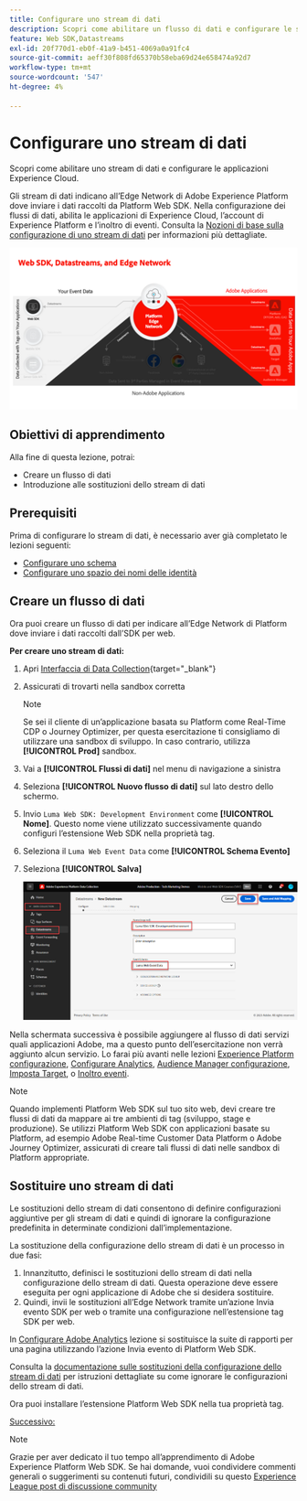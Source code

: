 ```yaml
---
title: Configurare uno stream di dati
description: Scopri come abilitare un flusso di dati e configurare le soluzioni Experience Cloud. Questa lezione fa parte dell’esercitazione Implementare Adobe Experience Cloud con Web SDK.
feature: Web SDK,Datastreams
exl-id: 20f770d1-eb0f-41a9-b451-4069a0a91fc4
source-git-commit: aeff30f808fd65370b58eba69d24e658474a92d7
workflow-type: tm+mt
source-wordcount: '547'
ht-degree: 4%

---
```


# Configurare uno stream di dati

Scopri come abilitare uno stream di dati e configurare le applicazioni Experience Cloud.

Gli stream di dati indicano all’Edge Network di Adobe Experience Platform dove inviare i dati raccolti da Platform Web SDK. Nella configurazione dei flussi di dati, abilita le applicazioni di Experience Cloud, l’account di Experience Platform e l’inoltro di eventi. Consulta la [Nozioni di base sulla configurazione di uno stream di dati](https://experienceleague.adobe.com/en/docs/experience-platform/edge/fundamentals/datastreams) per informazioni più dettagliate.


![SDK per web, flussi di dati e diagramma di Edge Network](assets/dc-websdk-datastreams.png)

## Obiettivi di apprendimento

Alla fine di questa lezione, potrai:

* Creare un flusso di dati
* Introduzione alle sostituzioni dello stream di dati

## Prerequisiti

Prima di configurare lo stream di dati, è necessario aver già completato le lezioni seguenti:

* [Configurare uno schema](configure-schemas.md)
* [Configurare uno spazio dei nomi delle identità](configure-identities.md)

## Creare un flusso di dati

Ora puoi creare un flusso di dati per indicare all’Edge Network di Platform dove inviare i dati raccolti dall’SDK per web.

**Per creare uno stream di dati:**

1. Apri [Interfaccia di Data Collection](https://launch.adobe.com/){target="_blank"}
1. Assicurati di trovarti nella sandbox corretta

   >[!NOTE]
   >
   >Se sei il cliente di un’applicazione basata su Platform come Real-Time CDP o Journey Optimizer, per questa esercitazione ti consigliamo di utilizzare una sandbox di sviluppo. In caso contrario, utilizza **[!UICONTROL Prod]** sandbox.

1. Vai a **[!UICONTROL Flussi di dati]** nel menu di navigazione a sinistra
1. Seleziona **[!UICONTROL Nuovo flusso di dati]** sul lato destro dello schermo.
1. Invio `Luma Web SDK: Development Environment` come **[!UICONTROL Nome]**. Questo nome viene utilizzato successivamente quando configuri l’estensione Web SDK nella proprietà tag.
1. Seleziona il `Luma Web Event Data` come **[!UICONTROL Schema Evento]**
1. Seleziona **[!UICONTROL Salva]**

   ![Creare lo stream di dati](assets/datastream-create-new-datastream.png)

Nella schermata successiva è possibile aggiungere al flusso di dati servizi quali applicazioni Adobe, ma a questo punto dell’esercitazione non verrà aggiunto alcun servizio. Lo farai più avanti nelle lezioni [Experience Platform configurazione](setup-experience-platform.md), [Configurare Analytics](setup-analytics.md), [Audience Manager configurazione](setup-audience-manager.md), [Imposta Target](setup-target.md), o [Inoltro eventi](setup-event-forwarding.md).

>[!NOTE]
>
>Quando implementi Platform Web SDK sul tuo sito web, devi creare tre flussi di dati da mappare ai tre ambienti di tag (sviluppo, stage e produzione). Se utilizzi Platform Web SDK con applicazioni basate su Platform, ad esempio Adobe Real-time Customer Data Platform o Adobe Journey Optimizer, assicurati di creare tali flussi di dati nelle sandbox di Platform appropriate.

## Sostituire uno stream di dati

Le sostituzioni dello stream di dati consentono di definire configurazioni aggiuntive per gli stream di dati e quindi di ignorare la configurazione predefinita in determinate condizioni dall’implementazione.


La sostituzione della configurazione dello stream di dati è un processo in due fasi:

1. Innanzitutto, definisci le sostituzioni dello stream di dati nella configurazione dello stream di dati. Questa operazione deve essere eseguita per ogni applicazione di Adobe che si desidera sostituire.
1. Quindi, invii le sostituzioni all’Edge Network tramite un’azione Invia evento SDK per web o tramite una configurazione nell’estensione tag SDK per web.

In [Configurare Adobe Analytics](setup-analytics.md) lezione si sostituisce la suite di rapporti per una pagina utilizzando l’azione Invia evento di Platform Web SDK.

Consulta la [documentazione sulle sostituzioni della configurazione dello stream di dati](https://experienceleague.adobe.com/en/docs/experience-platform/datastreams/overrides) per istruzioni dettagliate su come ignorare le configurazioni dello stream di dati.

Ora puoi installare l’estensione Platform Web SDK nella tua proprietà tag.

[Successivo: ](install-web-sdk.md)

>[!NOTE]
>
>Grazie per aver dedicato il tuo tempo all’apprendimento di Adobe Experience Platform Web SDK. Se hai domande, vuoi condividere commenti generali o suggerimenti su contenuti futuri, condividili su questo [Experience League post di discussione community](https://experienceleaguecommunities.adobe.com/t5/adobe-experience-platform-launch/tutorial-discussion-implement-adobe-experience-cloud-with-web/td-p/444996)
